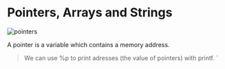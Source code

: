 # **Pointers, Arrays and Strings**

![pointers](https://alx-intranet.hbtn.io/images/contents/low_level_programming/projects/pointers.jpg)

A pointer is a variable which contains a memory address.

> We can use %p to print adresses (the value of pointers) with printf.
`
